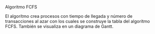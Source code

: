 Algoritmo FCFS

El algorítmo crea procesos con tiempo de llegada y número de transacciones al azar con los cuales se construye la tabla del algorítmo FCFS. También se visualiza en un diagrama de Gantt.
